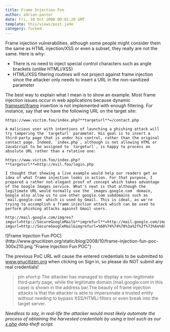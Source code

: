 ```yaml
---
title: Frame Injection Fun
author: adrian-pastor
date: Fri, 10 Oct 2008 00:01:28 GMT
template: this/views/post.jade
category: fucked
---
```


Frame injection vulnerabilities, although some people might consider them the same as HTML injection/XSS or even a subset, they really are not the same. Here is why:

* There is no need to inject special control characters such as angle brackets (unlike HTMLi/XSS)
* HTMLi/XSS filtering routines will not project against frame injection since the attacker only needs to insert a URL in the non-sanitized parameter

The best way to explain what I mean is to show an example. Most frame injection issues occur in web applications because dynamic [frameset/iframe](http://www.w3.org/TR/html4/present/frames.html) insertion is not implemented with enough filtering. For instance, say that we have the following URL on the target site:

    https://www.victim.foo/index.php?**targeturl**=/contact.php

    A malicious user with intentions of launching a phishing attack will try tampering the `targeturl` parameter. His goal is to insert a third-party page that is under his control, rather than the original contact page. Indeed, `index.php`, although is not allowing HTML or JavaScript to be assigned to `targeturl`, is happy to process an absolute URL rather than a relative one:

    https://www.victim.foo/index.php?**targeturl**=http://evil.foo/login.php

    I thought that showing a live example would help our readers get an idea of what frame injection looks in action. For that purpose, I prepared a rather not elegant proof of concept which takes advantage of the Google Images service. What's neat is that although the legitimate URL would normally use the `images.google.com` domain, Google also allow us to use other google.com subdomains such as `mail.google.com` which is used by Gmail. This is ideal, as we're trying to accomplish a frame injection attack which can be used to perform phishing attacks against Gmail users.

    http://mail.google.com/imgres?imgurl=http://SecureGoogleMail&**imgrefurl**=http://mail.google.com/imgres?imgurl=http://SecureGoogleMail&imgrefurl=%68%74%74%70%3a%2f%2f%73%6e%69%70%75%72%6c%2e%63%6f%6d%2f%67%6e%77%62%6f

<div class="screen">![Frame Injection Fun POC](http://www.gnucitizen.org/static/blog/2008/10/frame-injection-fun-poc-300x210.png "Frame Injection Fun POC")</div>

The previous PoC URL will cause the entered credentials to be submitted to www.gnucitizen.org when clicking on Sign in, so please do NOT submit any real credentials!

> pIn short:p The attacker has managed to display a non-legitimate third-party page, while the legitimate domain (mail.google.com in this case) is shown in the address bar.The beauty of frame injection attacks is that the attacker is able to impersonate a trusted entity without needing to bypass XSS/HTMLi filters or even break into the target server.

_Needless to say, in real-life the attacker would most likely automate the process of obtaining the harvested credentials by using a tool such as our [x.php](http://lab.gnucitizen.org/projects/x-php-data-theft-script) data-theft script._
